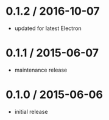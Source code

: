 # 0.1.2 / 2016-10-07

- updated for latest Electron

# 0.1.1 / 2015-06-07

- maintenance release

# 0.1.0 / 2015-06-06

- initial release
